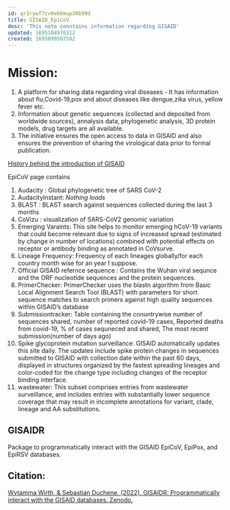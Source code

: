 ```yaml
---
id: qr3rywf7cv0eb6mup30699d
title: GISAID_EpiCoV
desc: 'This note conntains information regarding GISAID'
updated: 1695104976312
created: 1695099507582
---
```


# Mission:

1. A platform for sharing data regarding viral diseases - It has information about flu,Covid-19,pox and about diseases like dengue,zika virus, yellow fever etc.
2. Information about genetic sequences (collected and deposited from worldwide sources), annalysis data, phylogenetic analysis, 3D protein models, drug targets are all available.
3. The initiative ensures the open access to data in GISAID and also ensures the prevention of sharing the virological data prior to formal publication.

[History behind the introduction of GISAID](https://gisaid.org/about-us/history/)

EpiCoV page contains
1. Audacity : Global phylogenetic tree of SARS CoV-2
2. AudacityInstant: _Nothing loads_
3. BLAST : BLAST search against sequences collected during the last 3 months
4. CoVizu : visualization of SARS-CoV2 genomic variation
5. Emerging Varaints: This site helps to monitor emerging hCoV-19 variants that could become relevant due to signs of increased spread (estimated by change in number of locations) combined with potential effects on receptor or antibody binding as annotated in CoVsurve.
6. Lineage Frequency: Frequency of each lineages globally/for each country month wise for an year I suppose.
7. Official GISAID refernce sequence : Contains the Wuhan viral sequnce and the ORF nucleotide sequences and the protein sequences.
8. PrimerChecker: PrimerChecker uses the blastn algorithm from Basic Local Alignment Search Tool (BLAST) with parameters for short sequence matches to search primers against high quality sequences within GISAID’s database
9. Submissiontracker: Table containing the conuntrywise number of sequences shared, number of reported covid-19 cases, Reported deaths from covid-19, % of cases sequneced and shared, The most recent submission(number of days ago)
10. Spike glycoprotein mutation surveillance: GISAID automatically updates this site daily. The updates include spike protein changes in sequences submitted to GISAID with collection date within the past 60 days, displayed in structures organized by the fastest spreading lineages and color-coded for the change type including changes of the receptor binding interface.
11. wastewater: This subset comprises entries from wastewater surveillance, and includes entries with substantially lower sequence coverage
that may result in incomplete annotations for variant, clade, lineage and AA substitutions.

## GISAIDR
Package to programmatically interact  with the GISAID EpiCoV, EpiPox, and EpiRSV databases.

## Citation:
[Wytamma Wirth, & Sebastian Duchene. (2022). GISAIDR: Programmatically interact with the GISAID databases. Zenodo.](https://doi.org/10.5281/zenodo.6474693)